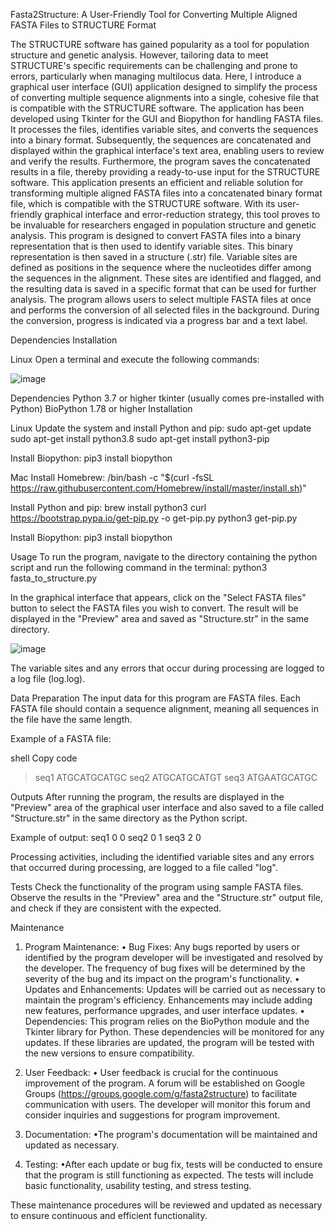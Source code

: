 Fasta2Structure: A User-Friendly Tool for Converting Multiple Aligned FASTA Files to STRUCTURE Format

The STRUCTURE software has gained popularity as a tool for population structure and genetic analysis. However, tailoring data to meet STRUCTURE's specific requirements can be challenging and prone to errors, particularly when managing multilocus data. Here, I introduce a graphical user interface (GUI) application designed to simplify the process of converting multiple sequence alignments into a single, cohesive file that is compatible with the STRUCTURE software. The application has been developed using Tkinter for the GUI and Biopython for handling FASTA files. It processes the files, identifies variable sites, and converts the sequences into a binary format. Subsequently, the sequences are concatenated and displayed within the graphical interface's text area, enabling users to review and verify the results. Furthermore, the program saves the concatenated results in a file, thereby providing a ready-to-use input for the STRUCTURE software. This application presents an efficient and reliable solution for transforming multiple aligned FASTA files into a concatenated binary format file, which is compatible with the STRUCTURE software. With its user-friendly graphical interface and error-reduction strategy, this tool proves to be invaluable for researchers engaged in population structure and genetic analysis. This program is designed to convert FASTA files into a binary representation that is then used to identify variable sites. This binary representation is then saved in a structure (.str) file. Variable sites are defined as positions in the sequence where the nucleotides differ among the sequences in the alignment. These sites are identified and flagged, and the resulting data is saved in a specific format that can be used for further analysis. The program allows users to select multiple FASTA files at once and performs the conversion of all selected files in the background. During the conversion, progress is indicated via a progress bar and a text label.


Dependencies Installation

Linux
Open a terminal and execute the following commands:

![image](https://github.com/AdamBessa/Fasta2Structure/assets/16911690/259ef10a-2569-464d-8972-fba948fd7a73)



Dependencies
Python 3.7 or higher
tkinter (usually comes pre-installed with Python)
BioPython 1.78 or higher
Installation

Linux
Update the system and install Python and pip:
sudo apt-get update
sudo apt-get install python3.8
sudo apt-get install python3-pip

Install Biopython:
pip3 install biopython

Mac
Install Homebrew:
/bin/bash -c "$(curl -fsSL https://raw.githubusercontent.com/Homebrew/install/master/install.sh)"

Install Python and pip:
brew install python3
curl https://bootstrap.pypa.io/get-pip.py -o get-pip.py
python3 get-pip.py

Install Biopython:
pip3 install biopython

Usage
To run the program, navigate to the directory containing the python script and run the following command in the terminal:
python3 fasta_to_structure.py

In the graphical interface that appears, click on the "Select FASTA files" button to select the FASTA files you wish to convert. The result will be displayed in the "Preview" area and saved as "Structure.str" in the same directory.


![image](https://github.com/AdamBessa/Fasta2Structure/assets/16911690/85827670-c6db-4463-b625-f4148fa56d3a)


The variable sites and any errors that occur during processing are logged to a log file (log.log).

Data Preparation
The input data for this program are FASTA files. Each FASTA file should contain a sequence alignment, meaning all sequences in the file have the same length.

Example of a FASTA file:

shell
Copy code
>seq1
ATGCATGCATGC
>seq2
ATGCATGCATGT
>seq3
ATGAATGCATGC
>
Outputs
After running the program, the results are displayed in the "Preview" area of the graphical user interface and also saved to a file called "Structure.str" in the same directory as the Python script.

Example of output:
seq1 0 0 
seq2 0 1 
seq3 2 0 

Processing activities, including the identified variable sites and any errors that occurred during processing, are logged to a file called "log".

Tests
Check the functionality of the program using sample FASTA files. Observe the results in the "Preview" area and the "Structure.str" output file, and check if they are consistent with the expected.

Maintenance
1.	Program Maintenance: 
• Bug Fixes: Any bugs reported by users or identified by the program developer will be investigated and resolved by the developer. The frequency of bug fixes will be determined by the severity of the bug and its impact on the program's functionality. 
• Updates and Enhancements: Updates will be carried out as necessary to maintain the program's efficiency. Enhancements may include adding new features, performance upgrades, and user interface updates. 
• Dependencies: This program relies on the BioPython module and the Tkinter library for Python. These dependencies will be monitored for any updates. If these libraries are updated, the program will be tested with the new versions to ensure compatibility.

2.	User Feedback: 
• User feedback is crucial for the continuous improvement of the program. A forum will be established on Google Groups (https://groups.google.com/g/fasta2structure) to facilitate communication with users. The developer will monitor this forum and consider inquiries and suggestions for program improvement.

4.	Documentation: 
•The program's documentation will be maintained and updated as necessary.

5.	Testing: 
•After each update or bug fix, tests will be conducted to ensure that the program is still functioning as expected. The tests will include basic functionality, usability testing, and stress testing.

These maintenance procedures will be reviewed and updated as necessary to ensure continuous and efficient functionality.






